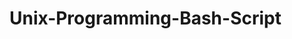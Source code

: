 # Unix-Programming-Bash-Script

[https://github.com/Chinmay-Ankolekar/Unix-Programming-Bash-Script/edit/main/README.md#unix-programming-bash-script]: ./Unix-Programming-Bash-Script/1.sh
